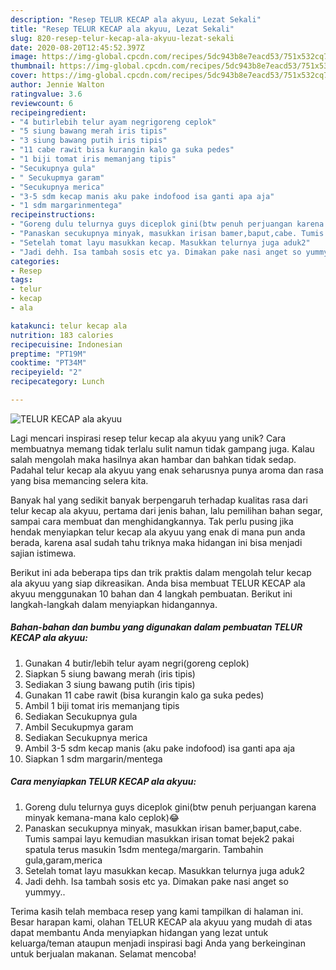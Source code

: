 ```yaml
---
description: "Resep TELUR KECAP ala akyuu, Lezat Sekali"
title: "Resep TELUR KECAP ala akyuu, Lezat Sekali"
slug: 820-resep-telur-kecap-ala-akyuu-lezat-sekali
date: 2020-08-20T12:45:52.397Z
image: https://img-global.cpcdn.com/recipes/5dc943b8e7eacd53/751x532cq70/telur-kecap-ala-akyuu-foto-resep-utama.jpg
thumbnail: https://img-global.cpcdn.com/recipes/5dc943b8e7eacd53/751x532cq70/telur-kecap-ala-akyuu-foto-resep-utama.jpg
cover: https://img-global.cpcdn.com/recipes/5dc943b8e7eacd53/751x532cq70/telur-kecap-ala-akyuu-foto-resep-utama.jpg
author: Jennie Walton
ratingvalue: 3.6
reviewcount: 6
recipeingredient:
- "4 butirlebih telur ayam negrigoreng ceplok"
- "5 siung bawang merah iris tipis"
- "3 siung bawang putih iris tipis"
- "11 cabe rawit bisa kurangin kalo ga suka pedes"
- "1 biji tomat iris memanjang tipis"
- "Secukupnya gula"
- " Secukupmya garam"
- "Secukupnya merica"
- "3-5 sdm kecap manis aku pake indofood isa ganti apa aja"
- "1 sdm margarinmentega"
recipeinstructions:
- "Goreng dulu telurnya guys diceplok gini(btw penuh perjuangan karena minyak kemana-mana kalo ceplok)😂"
- "Panaskan secukupnya minyak, masukkan irisan bamer,baput,cabe. Tumis sampai layu kemudian masukkan irisan tomat bejek2 pakai spatula terus masukin 1sdm mentega/margarin. Tambahin gula,garam,merica"
- "Setelah tomat layu masukkan kecap. Masukkan telurnya juga aduk2"
- "Jadi dehh. Isa tambah sosis etc ya. Dimakan pake nasi anget so yummyy.."
categories:
- Resep
tags:
- telur
- kecap
- ala

katakunci: telur kecap ala 
nutrition: 183 calories
recipecuisine: Indonesian
preptime: "PT19M"
cooktime: "PT34M"
recipeyield: "2"
recipecategory: Lunch

---
```



![TELUR KECAP ala akyuu](https://img-global.cpcdn.com/recipes/5dc943b8e7eacd53/751x532cq70/telur-kecap-ala-akyuu-foto-resep-utama.jpg)

Lagi mencari inspirasi resep telur kecap ala akyuu yang unik? Cara membuatnya memang tidak terlalu sulit namun tidak gampang juga. Kalau salah mengolah maka hasilnya akan hambar dan bahkan tidak sedap. Padahal telur kecap ala akyuu yang enak seharusnya punya aroma dan rasa yang bisa memancing selera kita.

Banyak hal yang sedikit banyak berpengaruh terhadap kualitas rasa dari telur kecap ala akyuu, pertama dari jenis bahan, lalu pemilihan bahan segar, sampai cara membuat dan menghidangkannya. Tak perlu pusing jika hendak menyiapkan telur kecap ala akyuu yang enak di mana pun anda berada, karena asal sudah tahu triknya maka hidangan ini bisa menjadi sajian istimewa.




Berikut ini ada beberapa tips dan trik praktis dalam mengolah telur kecap ala akyuu yang siap dikreasikan. Anda bisa membuat TELUR KECAP ala akyuu menggunakan 10 bahan dan 4 langkah pembuatan. Berikut ini langkah-langkah dalam menyiapkan hidangannya.

<!--inarticleads1-->

##### Bahan-bahan dan bumbu yang digunakan dalam pembuatan TELUR KECAP ala akyuu:

1. Gunakan 4 butir/lebih telur ayam negri(goreng ceplok)
1. Siapkan 5 siung bawang merah (iris tipis)
1. Sediakan 3 siung bawang putih (iris tipis)
1. Gunakan 11 cabe rawit (bisa kurangin kalo ga suka pedes)
1. Ambil 1 biji tomat iris memanjang tipis
1. Sediakan Secukupnya gula
1. Ambil  Secukupmya garam
1. Sediakan Secukupnya merica
1. Ambil 3-5 sdm kecap manis (aku pake indofood) isa ganti apa aja
1. Siapkan 1 sdm margarin/mentega




<!--inarticleads2-->

##### Cara menyiapkan TELUR KECAP ala akyuu:

1. Goreng dulu telurnya guys diceplok gini(btw penuh perjuangan karena minyak kemana-mana kalo ceplok)😂
1. Panaskan secukupnya minyak, masukkan irisan bamer,baput,cabe. Tumis sampai layu kemudian masukkan irisan tomat bejek2 pakai spatula terus masukin 1sdm mentega/margarin. Tambahin gula,garam,merica
1. Setelah tomat layu masukkan kecap. Masukkan telurnya juga aduk2
1. Jadi dehh. Isa tambah sosis etc ya. Dimakan pake nasi anget so yummyy..




Terima kasih telah membaca resep yang kami tampilkan di halaman ini. Besar harapan kami, olahan TELUR KECAP ala akyuu yang mudah di atas dapat membantu Anda menyiapkan hidangan yang lezat untuk keluarga/teman ataupun menjadi inspirasi bagi Anda yang berkeinginan untuk berjualan makanan. Selamat mencoba!
